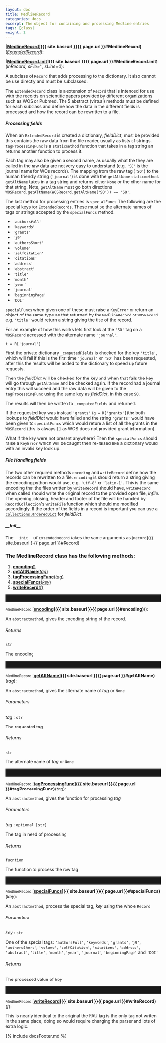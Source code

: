 ```yaml
---
layout: doc
title: MedlineRecord
categories: docs
excerpt: The object for containing and processing Medline entries
tags: [class]
weight: 2
---
```

<a name="MedlineRecord"></a>
<a name="MedlineRecord"></a><small></small>**[<ins>MedlineRecord</ins>]({{ site.baseurl }}{{ page.url }}#MedlineRecord)**(_<a href="#ExtendedRecord"><u style="border-bottom: .5px dashed gray;">ExtendedRecord</u></a>_):

<a name="MedlineRecord.__init__"></a><small></small>**[<ins>MedlineRecord.__init__</ins>]({{ site.baseurl }}{{ page.url }}#MedlineRecord.__init__)**(_inRecord, sFile='', sLine=0_):

A subclass of `Record` that adds processing to the dictionary. It also cannot be use directly and must be subclassed.

The `ExtendedRecord` class is a extension of `Record` that is intended for use with the records on scientific papers provided by different organizations such as WOS or Pubmed. The 5 abstract (virtual) methods must be defined for each subclass and define how the data in the different fields is processed and how the record can be rewritten to a file.

##### Processing fields

When an `ExtendedRecord` is created a dictionary, _fieldDict_, must be provided this contains the raw data from the file reader, usually as lists of strings. `tagProcessingFunc` is a `staticmethod` function that takes in a tag string an returns another function to process it.

Each tag may also be given a second name, as usually what the they are called in the raw data are not very easy to understand (e.g. `'SO'` is the journal name for WOs records). The mapping from the raw tag (`'SO'`) to the human friendly string (`'journal'`)  is done with the `getAltName` `staticmethod`. `getAltName` takes in a tag string and returns either `None` or the other name for that string. Note, `getAltName` must go both directions `WOSRecord.getAltName(WOSRecord.getAltName('SO')) == 'SO'`.

The last method for processing entries is `specialFuncs` The following are the special keys for `ExtendedRecords`. These must be the alternate names of tags or strings accepted by the `specialFuncs` method.

+ `'authorsFull'`
+ `'keywords'`
+ `'grants'`
+ `'j9'`
+ `'authorsShort'`
+ `'volume'`
+ `'selfCitation'`
+ `'citations'`
+ `'address'`
+ `'abstract'`
+ `'title'`
+ `'month'`
+ `'year'`
+ `'journal'`
+ `'beginningPage'`
+ `'DOI'`

`specialFuncs` when given one of these must raise a `KeyError` or return an object of the same type as that returned by the `MedlineRecord` or `WOSRecord`. e.g. `'title'` would return a string giving the title of the record.

For an example of how this works lets first look at the `'SO'` tag on a `WOSRecord` accessed with the alternate name `'journal'`.

    t = R['journal']

First the private dictionary `_computedFields` is checked for the key `'title'`, which will fail if this is the first time `'journal'` or `'SO'` has been requested, after this the results will be added to the dictionary to speed up future requests.

Then the _fieldDict_ will be checked for the key and when that fails the key will go through `getAltName` and be checked again. If the record had a journal entry this will succeed and the raw data will be given to the `tagProcessingFunc` using the same key as _fieldDict_, in this case `SO`.

The results will then be written to `_computedFields` and returned.

If the requested key was instead `'grants'` (`g = R['grants']`)the both lookups to _fieldDict_ would have failed and the string `'grants'` would have been given to `specialFuncs` which would return a list of all the grants in the `WOSRecord` (this is always `[]` as WOS does not provided grant information).

What if the key were not present anywhere? Then the `specialFuncs` should raise a `KeyError` which will be caught then re-raised like a dictionary would with an invalid key look up.

##### File Handling fields

The two other required methods `encoding` and `writeRecord` define how the records can be rewritten to a file. `encoding` is should return a string giving the encoding python would use, e.g. `'utf-8'` or `'latin-1'`. This is the same encoding that the files written by `writeRecord` should have, `writeRecord` when called should write the original record to the provided open file, _infile_. The opening, closing, header and footer of the file will be handled by `RecordCollection`'s `writeFile` function which should me modified accordingly. If the order of the fields in a record is important you can use a [`collections.OrderedDict`](https://docs.python.org/3/library/collections.html#collections.OrderedDict) for _fieldDict_.

##### \_\_Init\_\_

The `__init__` of `ExtendedRecord` takes the same arguments as [`Record`]({{ site.baseurl }}{{ page.url }}#Record)


<h3>
The MedlineRecord class has the following methods:</h3>

<ol class="post-list">
<li><article><a href="#encoding"><b>encoding</b>()</a></article></li>
<li><article><a href="#getAltName"><b>getAltName</b>(<i>tag</i>)</a></article></li>
<li><article><a href="#tagProcessingFunc"><b>tagProcessingFunc</b>(<i>tag</i>)</a></article></li>
<li><article><a href="#specialFuncs"><b>specialFuncs</b>(<i>key</i>)</a></article></li>
<li><article><a href="#writeRecord"><b>writeRecord</b>(<i>f</i>)</a></article></li>
</ol>
<hr style="padding: 0;border: none;border-width: 3px;height: 20px;color: #333;text-align: center;border-top-style: solid;border-bottom-style: solid;">

<a name="encoding"></a><small>MedlineRecord.</small>**[<ins>encoding</ins>]({{ site.baseurl }}{{ page.url }}#encoding)**():

An `abstractmethod`, gives the encoding string of the record.

###### Returns

`str`

 The encoding


<hr style="padding: 0;border: none;border-width: 3px;height: 20px;color: #333;text-align: center;border-top-style: solid;border-bottom-style: solid;">

<a name="getAltName"></a><small>MedlineRecord.</small>**[<ins>getAltName</ins>]({{ site.baseurl }}{{ page.url }}#getAltName)**(_tag_):

An `abstractmethod`, gives the alternate name of _tag_ or `None`

###### Parameters

_tag_ : `str`

 The requested tag

###### Returns

`str`

 The alternate name of _tag_ or `None`


<hr style="padding: 0;border: none;border-width: 3px;height: 20px;color: #333;text-align: center;border-top-style: solid;border-bottom-style: solid;">

<a name="tagProcessingFunc"></a><small>MedlineRecord.</small>**[<ins>tagProcessingFunc</ins>]({{ site.baseurl }}{{ page.url }}#tagProcessingFunc)**(_tag_):

An `abstractmethod`, gives the function for processing _tag_

###### Parameters

_tag_ : `optional [str]`

 The tag in need of processing

###### Returns

`fucntion`

 The function to process the raw tag


<hr style="padding: 0;border: none;border-width: 3px;height: 20px;color: #333;text-align: center;border-top-style: solid;border-bottom-style: solid;">

<a name="specialFuncs"></a><small>MedlineRecord.</small>**[<ins>specialFuncs</ins>]({{ site.baseurl }}{{ page.url }}#specialFuncs)**(_key_):

An `abstractmethod`, process the special tag, _key_ using the whole `Record`

###### Parameters

_key_ : `str`

 One of the special tags: `'authorsFull'`, `'keywords'`, `'grants'`, `'j9'`, `'authorsShort'`, `'volume'`, `'selfCitation'`, `'citations'`, `'address'`, `'abstract'`, `'title'`, `'month'`, `'year'`, `'journal'`, `'beginningPage'` and `'DOI'`

###### Returns

 The processed value of _key_


<hr style="padding: 0;border: none;border-width: 3px;height: 20px;color: #333;text-align: center;border-top-style: solid;border-bottom-style: solid;">

<a name="writeRecord"></a><small>MedlineRecord.</small>**[<ins>writeRecord</ins>]({{ site.baseurl }}{{ page.url }}#writeRecord)**(_f_):

This is nearly identical to the original the FAU tag is the only tag not writen in the same place, doing so would require changing the parser and lots of extra logic.
        



{% include docsFooter.md %}